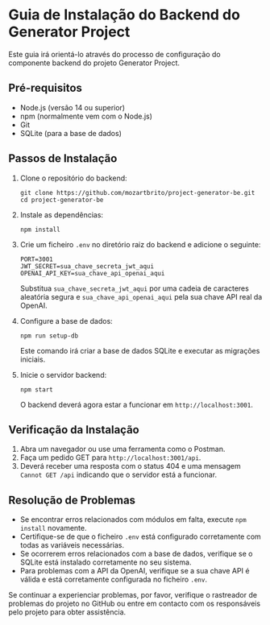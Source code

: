 # Guia de Instalação do Backend do Generator Project

Este guia irá orientá-lo através do processo de configuração do componente backend do projeto Generator Project.

## Pré-requisitos

- Node.js (versão 14 ou superior)
- npm (normalmente vem com o Node.js)
- Git
- SQLite (para a base de dados)

## Passos de Instalação

1. Clone o repositório do backend:
   ```
   git clone https://github.com/mozartbrito/project-generator-be.git
   cd project-generator-be
   ```

2. Instale as dependências:
   ```
   npm install
   ```

3. Crie um ficheiro `.env` no diretório raiz do backend e adicione o seguinte:
   ```
   PORT=3001
   JWT_SECRET=sua_chave_secreta_jwt_aqui
   OPENAI_API_KEY=sua_chave_api_openai_aqui
   ```

   Substitua `sua_chave_secreta_jwt_aqui` por uma cadeia de caracteres aleatória segura e `sua_chave_api_openai_aqui` pela sua chave API real da OpenAI.

4. Configure a base de dados:
   ```
   npm run setup-db
   ```

   Este comando irá criar a base de dados SQLite e executar as migrações iniciais.

5. Inicie o servidor backend:
   ```
   npm start
   ```

   O backend deverá agora estar a funcionar em `http://localhost:3001`.

## Verificação da Instalação

1. Abra um navegador ou use uma ferramenta como o Postman.
2. Faça um pedido GET para `http://localhost:3001/api`.
3. Deverá receber uma resposta com o status 404 e uma mensagem `Cannot GET /api` indicando que o servidor está a funcionar.

## Resolução de Problemas

- Se encontrar erros relacionados com módulos em falta, execute `npm install` novamente.
- Certifique-se de que o ficheiro `.env` está configurado corretamente com todas as variáveis necessárias.
- Se ocorrerem erros relacionados com a base de dados, verifique se o SQLite está instalado corretamente no seu sistema.
- Para problemas com a API da OpenAI, verifique se a sua chave API é válida e está corretamente configurada no ficheiro `.env`.

Se continuar a experienciar problemas, por favor, verifique o rastreador de problemas do projeto no GitHub ou entre em contacto com os responsáveis pelo projeto para obter assistência.